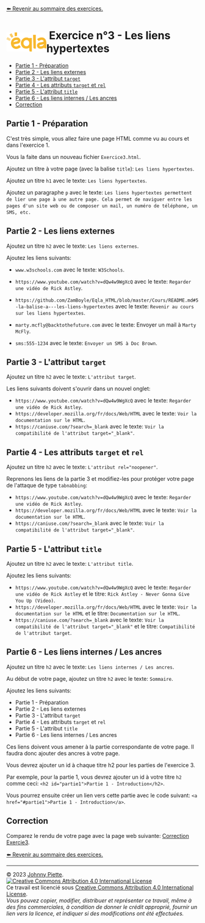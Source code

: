 [:arrow_left: Revenir au sommaire des exercices.](/Exercices/README.md#exercices)
<h1 id="exercice3" style="display: flex; align-items: center; justify-content: center;">
    <img src="/Images/Eqla.png" style="height:50px" alt="Logo d'Eqla">
    &nbsp;Exercice n°3 - Les liens hypertextes
</h1>


<!-- @import "[TOC]" {cmd="toc" depthFrom=1 depthTo=6 orderedList=false} -->

<!-- code_chunk_output -->

- [Partie 1 - Préparation](#partie-1---préparation)
- [Partie 2 - Les liens externes](#partie-2---les-liens-externes)
- [Partie 3 - L'attribut `target`](#partie-3---lattribut-target)
- [Partie 4 - Les attributs `target` et `rel`](#partie-4---les-attributs-target-et-rel)
- [Partie 5 - L'attribut `title`](#partie-5---lattribut-title)
- [Partie 6 - Les liens internes / Les ancres](#partie-6---les-liens-internes--les-ancres)
- [Correction](#correction)

<!-- /code_chunk_output -->



## Partie 1 - Préparation
C'est très simple, vous allez faire une page HTML comme vu au cours et dans l'exercice 1.

Vous la faite dans un nouveau fichier `Exercice3.html`.

Ajoutez un titre à votre page (avec la balise `title`): `Les liens hypertextes`.

Ajoutez un titre `h1` avec le texte: `Les liens hypertextes`.

Ajoutez un paragraphe `p` avec le texte: `Les liens hypertextes permettent de lier une page à une autre page. Cela permet de naviguer entre les pages d'un site web ou de composer un mail, un numéro de téléphone, un SMS, etc.`


## Partie 2 - Les liens externes
Ajoutez un titre `h2` avec le texte: `Les liens externes`.

Ajoutez les liens suivants:
- `www.w3schools.com` avec le texte: `W3Schools`.

- `https://www.youtube.com/watch?v=dQw4w9WgXcQ` avec le texte: `Regarder une vidéo de Rick Astley`.
- `https://github.com/ZamBoyle/Eqla_HTML/blob/master/Cours/README.md#5-la-balise-a---les-liens-hypertextes` avec le texte: `Revenir au cours sur les liens hypertextes`.
- `marty.mcfly@backtothefuture.com` avec le texte: Envoyer un mail à `Marty McFly`.
- `sms:555-1234` avec le texte: `Envoyer un SMS à Doc Brown`.

## Partie 3 - L'attribut `target`
Ajoutez un titre `h2` avec le texte: `L'attribut target`.

Les liens suivants doivent s'ouvrir dans un nouvel onglet:
- `https://www.youtube.com/watch?v=dQw4w9WgXcQ` avec le texte: `Regarder une vidéo de Rick Astley`. 
- `https://developer.mozilla.org/fr/docs/Web/HTML` avec le texte: `Voir la documentation sur le HTML`.
- `https://caniuse.com/?search=_blank` avec le texte: `Voir la compatibilité de l'attribut target="_blank"`.

## Partie 4 - Les attributs `target` et `rel`
Ajoutez un titre `h2` avec le texte: `L'attribut rel="noopener"`.

Reprenons les liens de la partie 3 et modifiez-les pour protéger votre page de l'attaque de type `tabnabbing`:
- `https://www.youtube.com/watch?v=dQw4w9WgXcQ` avec le texte: `Regarder une vidéo de Rick Astley`. 
- `https://developer.mozilla.org/fr/docs/Web/HTML` avec le texte: `Voir la documentation sur le HTML`.
- `https://caniuse.com/?search=_blank` avec le texte: `Voir la compatibilité de l'attribut target="_blank"`.

## Partie 5 - L'attribut `title`

Ajoutez un titre `h2` avec le texte: `L'attribut title`.

Ajoutez les liens suivants:
- `https://www.youtube.com/watch?v=dQw4w9WgXcQ` avec le texte: `Regarder une vidéo de Rick Astley` et le titre: `Rick Astley - Never Gonna Give You Up (Video)`.
- `https://developer.mozilla.org/fr/docs/Web/HTML` avec le texte: `Voir la documentation sur le HTML` et le titre: `Documentation sur le HTML`.
- `https://caniuse.com/?search=_blank` avec le texte: `Voir la compatibilité de l'attribut target="_blank"` et le titre: `Compatibilité de l'attribut target`.

## Partie 6 - Les liens internes / Les ancres

Ajoutez un titre `h2` avec le texte: `Les liens internes / Les ancres`.

Au début de votre page, ajoutez un titre `h2` avec le texte: `Sommaire`.

Ajoutez les liens suivants:
- Partie 1 - Préparation
- Partie 2 - Les liens externes
- Partie 3 - L'attribut `target`
- Partie 4 - Les attributs `target` et `rel`
- Partie 5 - L'attribut `title`
- Partie 6 - Les liens internes / Les ancres

Ces liens doivent vous amener à la partie correspondante de votre page. Il faudra donc ajouter des ancres à votre page.

Vous devrez ajouter un id à chaque titre h2 pour les parties de l'exercice 3.

Par exemple, pour la partie 1, vous devrez ajouter un id à votre titre `h2` comme ceci: `<h2 id="partie1">Partie 1 - Introduction</h2>`.

Vous pourrez ensuite créer un lien vers cette partie avec le code suivant: `<a href="#partie1">Partie 1 - Introduction</a>`.

## Correction
Comparez le rendu de votre page avec la page web suivante: [Correction Exercie3](http://zamboyle.github.io/htmlpreview/?https://github.com/ZamBoyle/Eqla_HTML/blob/master/Exercices/Corrections/pages/Exercice3.html).




[:arrow_left: Revenir au sommaire des exercices.](/Exercices/README.md#exercices)

---
&copy; 2023 [Johnny Piette](https://github.com/ZamBoyle).  
[![Creative Commons Attribution 4.0 International License](https://i.creativecommons.org/l/by/4.0/88x31.png)](https://creativecommons.org/licenses/by/4.0/)  
Ce travail est licencié sous [Creative Commons Attribution 4.0 International License](https://creativecommons.org/licenses/by/4.0/).   
_Vous pouvez copier, modifier, distribuer et représenter ce travail, même à des fins commerciales, à condition de donner le crédit approprié, fournir un lien vers la licence, et indiquer si des modifications ont été effectuées._